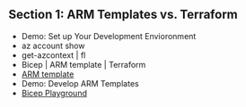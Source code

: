 ## Section 1: ARM Templates vs. Terraform
* Demo: Set up Your Development Envioronment
* az account show
* get-azcontext | fl
* Bicep | ARM template | Terraform
* [ARM template](https://learn.microsoft.com/en-us/azure/templates/)
* Demo: Develop ARM Templates
* [Bicep Playground](https://bicepdemo.z22.web.core.windows.net/)